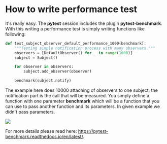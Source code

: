 # How to write performance test

It's really easy. The **pytest** session includes the plugin **pytest-benchmark**.
With this writing a performance test is simply writing functions like following:

```py linenums="1"
def test_subject_observer_default_performance_1000(benchmark):
    """Testing simple notification process with many observers."""
    observers = [DefaultObserver() for _ in range(1000)]
    subject = Subject()

    for observer in observers:
        subject.add_observer(observer)

    benchmark(subject.notify)
```

The example here does 10000 attaching of observers to one subject;
the notification part is the call that will be measured. You simply
define a function with one parameter **benchmark** which will be
a function that you can use to pass another function and its parameters.
In given example we didn't pass parameters.

![](performance-results.png)

For more details please read here: https://pytest-benchmark.readthedocs.io/en/latest/.

